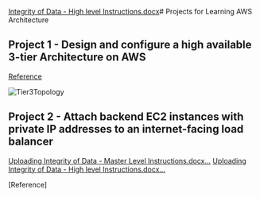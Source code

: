 [Integrity of Data - High level Instructions.docx](https://github.com/Jericho0912/AWS-Labs/files/15077959/Integrity.of.Data.-.High.level.Instructions.docx)# Projects for Learning AWS Architecture

## Project 1 - Design and configure a high available 3-tier Architecture on AWS 
[Reference](https://docs.aws.amazon.com/pdfs/whitepapers/latest/serverless-multi-tier-architectures-api-gateway-lambda/serverless-multi-tier-architectures-api-gateway-lambda.pdf#three-tier-architecture-overview)

![Tier3Topology](https://github.com/Jericho0912/AWS-Three-Tier-Architecture/assets/74029983/60678769-f5e1-4689-a017-81dacbdfdc25)

## Project 2 - Attach backend EC2 instances with private IP addresses to an internet-facing load balancer
[Uploading Integrity of Data - Master Level Instructions.docx…]()
[Uploading Integrity of Data - High level Instructions.docx…]()


[Reference] 
